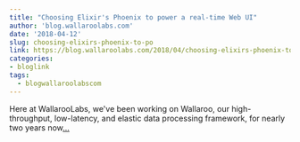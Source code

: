 ```yaml
---
title: "Choosing Elixir's Phoenix to power a real-time Web UI"
author: 'blog.wallaroolabs.com'
date: '2018-04-12'
slug: choosing-elixirs-phoenix-to-po
link: https://blog.wallaroolabs.com/2018/04/choosing-elixirs-phoenix-to-power-a-real-time-web-ui/
categories:
- bloglink
tags:
  - blogwallaroolabscom
---
```


Here at WallarooLabs, we've been working on Wallaroo, our high-throughput, low-latency, and elastic data processing framework, for nearly two years now[... <i class="fas fa-external-link-alt"></i>](https://blog.wallaroolabs.com/2018/04/choosing-elixirs-phoenix-to-power-a-real-time-web-ui/)

